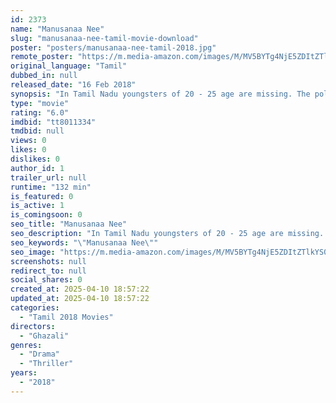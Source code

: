 ```yaml
---
id: 2373
name: "Manusanaa Nee"
slug: "manusanaa-nee-tamil-movie-download"
poster: "posters/manusanaa-nee-tamil-2018.jpg"
remote_poster: "https://m.media-amazon.com/images/M/MV5BYTg4NjE5ZDItZTlkYS00MTdkLWE1ODAtYzM0ZmNjZDNkNWE1XkEyXkFqcGdeQXVyNzM3NDY4ODQ@._V1_SX300.jpg"
original_language: "Tamil"
dubbed_in: null
released_date: "16 Feb 2018"
synopsis: "In Tamil Nadu youngsters of 20 - 25 age are missing. The police investigation follows a land mafia who kidnaps for threatening. But, the penetration of investigation reaches to a Doctor who is doing research on a medicine to lengt..."
type: "movie"
rating: "6.0"
imdbid: "tt8011334"
tmdbid: null
views: 0
likes: 0
dislikes: 0
author_id: 1
trailer_url: null
runtime: "132 min"
is_featured: 0
is_active: 1
is_comingsoon: 0
seo_title: "Manusanaa Nee"
seo_description: "In Tamil Nadu youngsters of 20 - 25 age are missing. The police investigation follows a land mafia who kidnaps for threatening. But, the penetration of investigation reaches to a Doctor who is doing research on a medicine to lengt..."
seo_keywords: "\"Manusanaa Nee\""
seo_image: "https://m.media-amazon.com/images/M/MV5BYTg4NjE5ZDItZTlkYS00MTdkLWE1ODAtYzM0ZmNjZDNkNWE1XkEyXkFqcGdeQXVyNzM3NDY4ODQ@._V1_SX300.jpg"
screenshots: null
redirect_to: null
social_shares: 0
created_at: 2025-04-10 18:57:22
updated_at: 2025-04-10 18:57:22
categories:
  - "Tamil 2018 Movies"
directors:
  - "Ghazali"
genres:
  - "Drama"
  - "Thriller"
years:
  - "2018"
---
```

